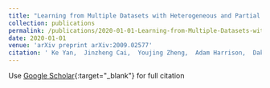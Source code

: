 ```yaml
---
title: "Learning from Multiple Datasets with Heterogeneous and Partial Labels for Universal Lesion Detection in CT"
collection: publications
permalink: /publications/2020-01-01-Learning-from-Multiple-Datasets-with-Heterogeneous-and-Partial-Labels-for-Universal-Lesion-Detection-in-CT
date: 2020-01-01
venue: 'arXiv preprint arXiv:2009.02577'
citation: ' Ke Yan,  Jinzheng Cai,  Youjing Zheng,  Adam Harrison,  Dakai Jin,  You-Bao Tang,  Yu-Xing Tang,  Lingyun Huang,  Jing Xiao,  Le Lu, &quot;Learning from Multiple Datasets with Heterogeneous and Partial Labels for Universal Lesion Detection in CT.&quot; arXiv preprint arXiv:2009.02577, 2020.'
---
```

Use [Google Scholar](https://scholar.google.com/scholar?q=Learning+from+Multiple+Datasets+with+Heterogeneous+and+Partial+Labels+for+Universal+Lesion+Detection+in+CT){:target="_blank"} for full citation